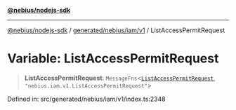 [**@nebius/nodejs-sdk**](../../../../../README.md)

***

[@nebius/nodejs-sdk](../../../../../README.md) / [generated/nebius/iam/v1](../README.md) / ListAccessPermitRequest

# Variable: ListAccessPermitRequest

> **ListAccessPermitRequest**: `MessageFns`\<[`ListAccessPermitRequest`](../interfaces/ListAccessPermitRequest.md), `"nebius.iam.v1.ListAccessPermitRequest"`\>

Defined in: src/generated/nebius/iam/v1/index.ts:2348
